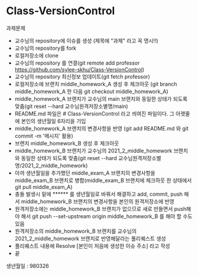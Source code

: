 # Class-VersionControl
과제문제
- 교수님의 repository에 이슈를 생성 (제목에 "과제" 라고 꼭 명시!!)
- 교수님의 repository를 fork
- 로컬저장소에 clone
- 교수님의 repository 를 연결(git remote add professor https://github.com/sylee-skhu/Class-VersionControl)
- 교수님의 repository 최신정보 업데이트(git fetch professor)
- 로컬저장소에 브랜치 middle_homework_A 생성 후 체크아웃 (git branch middle_homework_A 한 다음 git checkout middle_homework_A)
- middle_homework_A 브랜치가 교수님의 main 브랜치와 동일한 상태가 되도록 맞춤(git reset --hard 교수님원격저장소별명/main)
- README.md 파일은 # Class-VersionControl 라고 씌여진 파일이다. 그 아랫줄에 본인의 생년월일 6자리을 기입
- middle_homework_A 브랜치의 변경사항을 반영 (git add README.md 와 git commit -m '메시지' 활용)
- 브랜치 middle_homework_B 생성 후 체크아웃
- middle_homework_B 브랜치가 교수님의 2021_2_middle_homework 브랜치와 동일한 상태가 되도록 맞춤(git reset --hard 교수님원격저장소별명/2021_2_middle_homework)
- 아까 생년월일을 추가했던 middle_exam_A 브랜치의 변경사항을 middle_exam_B 브랜치로 병합(middle_exam_B 브랜치에 체크하웃 한 상태에서 git pull middle_exam_A)
- 충돌 발생시 밑에 ****** 를 생년월일로 바꿔서 해결하고 add, commit, push 해서 middle_homework_B 브랜치의 변경사항을 본인의 원격저장소에 반영
- 원격저장소에는 middle_homework_B 브랜치가 없으므로 새로 만들면서 push해야 해서 git push --set-upstream origin middle_homework_B 를 해야 할 수도 있음
- 원격저장소의 middle_homework_B 브랜치를 교수님의 2021_2_middle_homework 브랜치로 반영해달라는 풀리퀘스트 생성
- 풀리퀘스트 내용에 Resolve [본인이 처음에 생성한 이슈 주소] 라고 작성
- 끝

생년월일 : 980326
